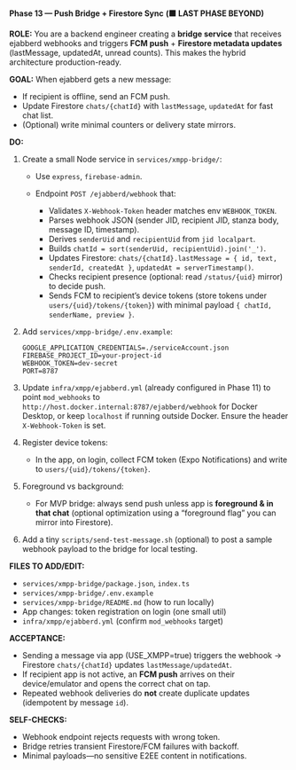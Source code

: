 **Phase 13 — Push Bridge + Firestore Sync** **(🟧 LAST PHASE BEYOND)**

**ROLE:** You are a backend engineer creating a **bridge service** that receives ejabberd webhooks and triggers **FCM push** + **Firestore metadata updates** (lastMessage, updatedAt, unread counts). This makes the hybrid architecture production-ready.

**GOAL:** When ejabberd gets a new message:

- If recipient is offline, send an FCM push.
- Update Firestore `chats/{chatId}` with `lastMessage`, `updatedAt` for fast chat list.
- (Optional) write minimal counters or delivery state mirrors.

**DO:**

1. Create a small Node service in `services/xmpp-bridge/`:

   - Use `express`, `firebase-admin`.
   - Endpoint `POST /ejabberd/webhook` that:

     - Validates `X-Webhook-Token` header matches env `WEBHOOK_TOKEN`.
     - Parses webhook JSON (sender JID, recipient JID, stanza body, message ID, timestamp).
     - Derives `senderUid` and `recipientUid` from `jid localpart`.
     - Builds `chatId = sort(senderUid, recipientUid).join('_')`.
     - Updates Firestore: `chats/{chatId}.lastMessage = { id, text, senderId, createdAt }`, `updatedAt = serverTimestamp()`.
     - Checks recipient presence (optional: read `/status/{uid}` mirror) to decide push.
     - Sends FCM to recipient’s device tokens (store tokens under `users/{uid}/tokens/{token}`) with minimal payload `{ chatId, senderName, preview }`.

2. Add `services/xmpp-bridge/.env.example`:

   ```
   GOOGLE_APPLICATION_CREDENTIALS=./serviceAccount.json
   FIREBASE_PROJECT_ID=your-project-id
   WEBHOOK_TOKEN=dev-secret
   PORT=8787
   ```

3. Update `infra/xmpp/ejabberd.yml` (already configured in Phase 11) to point `mod_webhooks` to `http://host.docker.internal:8787/ejabberd/webhook` for Docker Desktop, or keep `localhost` if running outside Docker. Ensure the header `X-Webhook-Token` is set.
4. Register device tokens:

   - In the app, on login, collect FCM token (Expo Notifications) and write to `users/{uid}/tokens/{token}`.

5. Foreground vs background:

   - For MVP bridge: always send push unless app is **foreground & in that chat** (optional optimization using a “foreground flag” you can mirror into Firestore).

6. Add a tiny `scripts/send-test-message.sh` (optional) to post a sample webhook payload to the bridge for local testing.

**FILES TO ADD/EDIT:**

- `services/xmpp-bridge/package.json`, `index.ts`
- `services/xmpp-bridge/.env.example`
- `services/xmpp-bridge/README.md` (how to run locally)
- App changes: token registration on login (one small util)
- `infra/xmpp/ejabberd.yml` (confirm `mod_webhooks` target)

**ACCEPTANCE:**

- Sending a message via app (USE_XMPP=true) triggers the webhook → Firestore `chats/{chatId}` updates `lastMessage/updatedAt`.
- If recipient app is not active, an **FCM push** arrives on their device/emulator and opens the correct chat on tap.
- Repeated webhook deliveries do **not** create duplicate updates (idempotent by message `id`).

**SELF-CHECKS:**

- Webhook endpoint rejects requests with wrong token.
- Bridge retries transient Firestore/FCM failures with backoff.
- Minimal payloads—no sensitive E2EE content in notifications.
